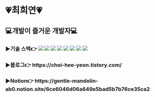 <h1>💗최희연💗</h1>
<h2>💻개발이 즐거운 개발자💻</h2>
<h3>▶기술 스택👉
<img src="https://img.shields.io/badge/HTML-E34F26?style=flat-square&logo=HTML5&logoColor=white"/> <img src="https://img.shields.io/badge/CSS-1572B6?style=flat-square&logo=CSS3&logoColor=white"/> <img src="https://img.shields.io/badge/JavaScript-F7DF1E?style=flat-square&logo=JavaScript&logoColor=white"/> <img src="https://img.shields.io/badge/React-61DAFB?style=flat-square&logo=React&logoColor=white"/> <img src="https://img.shields.io/badge/Unity-FFFFFF?style=flat-square&logo=Unity&logoColor=black"/> <img src="https://img.shields.io/badge/Kotlin-7F52FF?style=flat-square&logo=Kotlin&logoColor=white"/> <img src="https://img.shields.io/badge/Notion-000000?style=flat-square&logo=Notion&logoColor=white"/> <img src="https://img.shields.io/badge/GitHub-181717?style=flat-square&logo=GitHub&logoColor=white"/></h3>
<h3>▶블로그👉 https://choi-hee-yeon.tistory.com/ </h3>
<h3>▶Notion👉 https://gentle-mandolin-ab0.notion.site/6ce6046d06a649e5bad5b7b76ce35ca2</h3>
